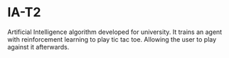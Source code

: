 # IA-T2

Artificial Intelligence algorithm developed for university.
It trains an agent with reinforcement learning to play tic tac toe. Allowing the user to play against it afterwards.